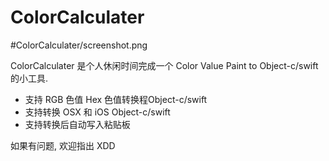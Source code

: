 # ColorCalculater

#ColorCalculater/screenshot.png

ColorCalculater 是个人休闲时间完成一个 Color Value Paint to Object-c/swift 的小工具.

- 支持 RGB 色值 Hex 色值转换程Object-c/swift
- 支持转换 OSX 和 iOS Object-c/swift
- 支持转换后自动写入粘贴板

如果有问题, 欢迎指出 XDD



